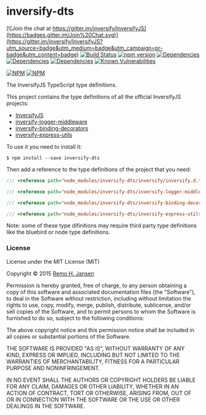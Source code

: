 # inversify-dts
[![Join the chat at https://gitter.im/inversify/InversifyJS](https://badges.gitter.im/Join%20Chat.svg)](https://gitter.im/inversify/InversifyJS?utm_source=badge&utm_medium=badge&utm_campaign=pr-badge&utm_content=badge)
[![Build Status](https://secure.travis-ci.org/inversify/dts.svg?branch=master)](https://travis-ci.org/inversify/dts)
[![npm version](https://badge.fury.io/js/inversify-dts.svg)](http://badge.fury.io/js/inversify-dts)
[![Dependencies](https://david-dm.org/inversify/dts.svg)](https://david-dm.org/inversify/dts#info=dependencies)
[![Dependencies](https://david-dm.org/inversify/dts/dev-status.svg)](https://david-dm.org/inversify/dts/#info=devDependencies)
[![Dependencies](https://david-dm.org/inversify/dts/peer-status.svg)](https://david-dm.org/inversify/dts/#info=peerDependenciess)
[![Known Vulnerabilities](https://snyk.io/test/github/inversify/dts/badge.svg)](https://snyk.io/test/github/inversify/dts)

[![NPM](https://nodei.co/npm/inversify-dts.png?downloads=true&downloadRank=true)](https://nodei.co/npm/inversify-dts/)
[![NPM](https://nodei.co/npm-dl/inversify-dts.png?months=9&height=3)](https://nodei.co/npm/inversify-dts/)

The InversifyJS TypeScript type definitions.

This project contains the type definitions of all the official InversifyJS projects:

- [InversifyJS](https://github.com/inversify/InversifyJS)
- [inversify-logger-middleware](https://github.com/inversify/inversify-logger-middleware)
- [inversify-binding-decorators](https://github.com/inversify/inversify-binding-decorators)
- [inversify-express-utils](https://github.com/inversify/inversify-express-utils)

To use it you need to install it:

```
$ npm install --save inversify-dts
```
Then add a reference to the type definitions of the project that you need:

```ts
/// <reference path="node_modules/inversify-dts/inversify/inversify.d.ts" />
```

```ts
/// <reference path="node_modules/inversify-dts/inversify-logger-middleware/inversify-logger-middleware.d.ts" />
```

```ts
/// <reference path="node_modules/inversify-dts/inversify-binding-decorators/inversify-binding-decorators.d.ts" />
```

```ts
/// <reference path="node_modules/inversify-dts/inversify-express-utils/inversify-express-utils.d.ts" />
```

Note: some of these type difinitions may require third party type definitions like the bluebird or node type definitions. 

### License

License under the MIT License (MIT)

Copyright © 2015 [Remo H. Jansen](http://www.remojansen.com)

Permission is hereby granted, free of charge, to any person obtaining a copy of this software and associated documentation files (the "Software"), to deal in the Software without restriction, including without limitation the rights to use, copy, modify, merge, publish, distribute, sublicense, and/or sell copies of the Software, and to permit persons to whom the Software is furnished to do so, subject to the following conditions:

The above copyright notice and this permission notice shall be included in all copies or substantial portions of the Software.

THE SOFTWARE IS PROVIDED "AS IS", WITHOUT WARRANTY OF ANY KIND, EXPRESS OR IMPLIED, INCLUDING BUT NOT LIMITED TO THE WARRANTIES OF MERCHANTABILITY, FITNESS FOR A PARTICULAR PURPOSE AND NONINFRINGEMENT. 

IN NO EVENT SHALL THE AUTHORS OR COPYRIGHT HOLDERS BE LIABLE FOR ANY CLAIM, DAMAGES OR OTHER LIABILITY, WHETHER IN AN ACTION OF CONTRACT, TORT OR OTHERWISE, ARISING FROM, OUT OF OR IN CONNECTION WITH THE SOFTWARE OR THE USE OR OTHER DEALINGS IN THE SOFTWARE.